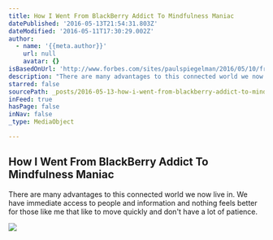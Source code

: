 ```yaml
---
title: How I Went From BlackBerry Addict To Mindfulness Maniac
datePublished: '2016-05-13T21:54:31.803Z'
dateModified: '2016-05-11T17:30:29.002Z'
author:
  - name: '{{meta.author}}'
    url: null
    avatar: {}
isBasedOnUrl: 'http://www.forbes.com/sites/paulspiegelman/2016/05/10/from-blackberry-addict-to-mindfulness-maniac/#302e2b4a76e3'
description: "There are many advantages to this connected world we now live in. We have immediate access to people and information and nothing feels better for those like me that like to move quickly and don't have a lot of patience."
starred: false
sourcePath: _posts/2016-05-13-how-i-went-from-blackberry-addict-to-mindfulness-maniac.md
inFeed: true
hasPage: false
inNav: false
_type: MediaObject

---
```

<article style=""><h1>How I Went From BlackBerry Addict To Mindfulness Maniac</h1><p>There are many advantages to this connected world we now live in. We have immediate access to people and information and nothing feels better for those like me that like to move quickly and don't have a lot of patience.</p><img src="http://specials-images.forbesimg.com/imageserve/417849238/640x434.jpg?fit=scale" /></article>